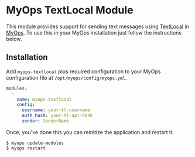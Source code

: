 # MyOps TextLocal Module

This module provides support for sending text messages using [TextLocal](http://textlocal.co.uk)
in [MyOps](https://myops.io). To use this in your MyOps installation just follow the instructions below.

## Installation

Add `myops-textlocal` plus required configuration to your MyOps configuration file at `/opt/myops/config/myops.yml`.

```yaml
modules:
  -
    name: myops-textlocal
    config:
      username: your-tl-username
      auth_hash: your-tl-api-hash
      sender: SenderName
```

Once, you've done this you can reinitize the application and restart it.

```
$ myops update-modules
$ myops restart
```
